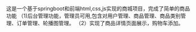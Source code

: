 这是一个基于springboot和前端html,css,js实现的商城项目，完成了简单的商品功能
（1)后台管理功能，管理员可用,包含对用户管理、商品管理、商品类别管理、订单管理、轮播图管理。
（2）实现了商品详情页面展示，购物车添加。
